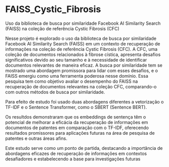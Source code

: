 # FAISS_Cystic_Fibrosis

Uso da biblioteca de busca por similaridade Facebook AI Similarity Search (FAISS) na coleção de referência Cystic Fibrosis (CFC)

Nesse projeto é explorado o uso da biblioteca de busca por similaridade Facebook AI Similarity Search (FAISS) em um contexto de recuperação de informações na coleção de referência Cystic Fibrosis (CFC). A CFC, uma coleção de documentos relacionados à fibrose cística, apresenta desafios significativos devido ao seu tamanho e à necessidade de identificar documentos relevantes de maneira eficaz. A busca por similaridade tem se mostrado uma abordagem promissora para lidar com esses desafios, e o FAISS emergiu como uma ferramenta poderosa nesse domínio. Essa pesquisa tem como objetivo avaliar o desempenho do FAISS na recuperação de documentos relevantes na coleção CFC, comparando-o com outros métodos de busca por similaridade.

Para efeito de estudo foi usado duas abordagens diferentes a vetorização o TF-IDF e o Sentence Transformer, como o SBERT (Sentence BERT).

Os resultdos demonstraram que os embeddings de sentença têm o potencial de melhorar a eficácia da recuperação de informações em documentos de patentes em comparação com o TF-IDF, oferecendo resultados promissores para aplicações futuras na área de pesquisa de patentes e outras áreas afins.

Este estudo serve como um ponto de partida, destacando a importância de abordagens eficazes de recuperação de informações em contextos desafiadores e estabelecendo a base para investigações futuras
